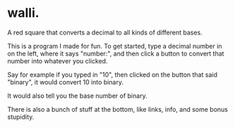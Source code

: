 # walli.
A red square that converts a decimal to all kinds of different bases.

This is a program I made for fun. To get started, type a decimal number in on the left, 
where it says "number:", and then click a button to convert that number into whatever you clicked.

Say for example if you typed in "10", then clicked on the button that said "binary", it would convert 10 into
binary.

It would also tell you the base number of binary.

There is also a bunch of stuff at the bottom, like links, info, and some bonus stupidity.
